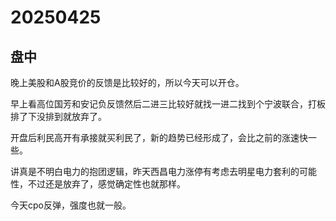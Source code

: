 # 20250425

## 盘中

晚上美股和A股竞价的反馈是比较好的，所以今天可以开仓。

早上看高位国芳和安记负反馈然后二进三比较好就找一进二找到个宁波联合，打板排了下没排到就放弃了。

开盘后利民高开有承接就买利民了，新的趋势已经形成了，会比之前的涨速快一些。

讲真是不明白电力的抱团逻辑，昨天西昌电力涨停有考虑去明星电力套利的可能性，不过还是放弃了，感觉确定性也就那样。

今天cpo反弹，强度也就一般。

